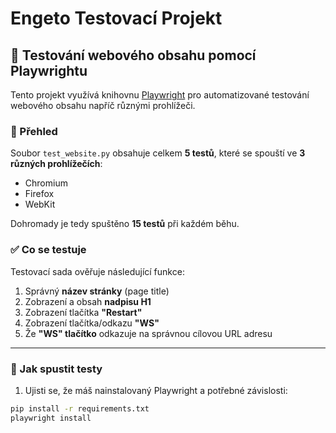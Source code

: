 # Engeto Testovací Projekt

## 🧪 Testování webového obsahu pomocí Playwrightu

Tento projekt využívá knihovnu [Playwright](https://playwright.dev/python/) pro automatizované testování webového obsahu napříč různými prohlížeči.

### 📁 Přehled

Soubor `test_website.py` obsahuje celkem **5 testů**, které se spouští ve **3 různých prohlížečích**:

- Chromium
- Firefox
- WebKit

Dohromady je tedy spuštěno **15 testů** při každém běhu.

### ✅ Co se testuje

Testovací sada ověřuje následující funkce:

1. Správný **název stránky** (page title)
2. Zobrazení a obsah **nadpisu H1**
3. Zobrazení tlačítka **"Restart"**
4. Zobrazení tlačítka/odkazu **"WS"**
5. Že **"WS" tlačítko** odkazuje na správnou cílovou URL adresu

---

### 🚀 Jak spustit testy

1. Ujisti se, že máš nainstalovaný Playwright a potřebné závislosti:

```bash
pip install -r requirements.txt
playwright install
